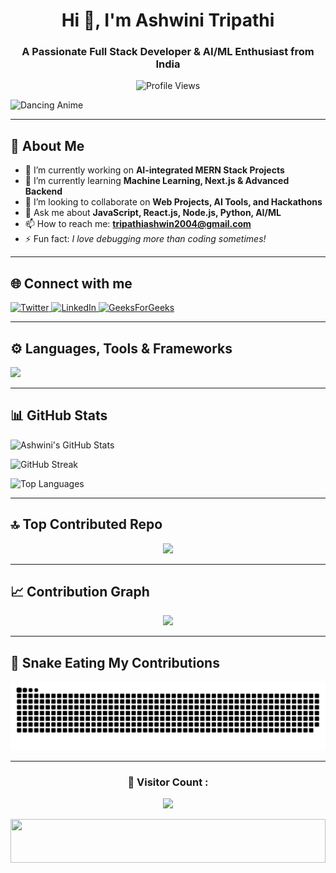 <h1 align="center">Hi 👋, I'm Ashwini Tripathi</h1>
<h3 align="center">A Passionate Full Stack Developer & AI/ML Enthusiast from India</h3>

<p align="center">
  <img src="https://komarev.com/ghpvc/?username=ashwintripathi2004&label=Profile%20views&color=0e75b6&style=flat" alt="Profile Views" />
</p>

  ![Dancing Anime](https://media.giphy.com/media/v1.Y2lkPWVjZjA1ZTQ3Nm83dGRiMmR1MzB1YWhwYmhicHk0MjA2aHdsamM4bXgxczUxZ29qaiZlcD12MV9naWZzX3NlYXJjaCZjdD1n/jBOOXxSJfG8kqMxT11/giphy.gif)


---

## 💫 About Me

- 🔭 I’m currently working on **AI-integrated MERN Stack Projects**
- 🌱 I’m currently learning **Machine Learning, Next.js & Advanced Backend**
- 👯 I’m looking to collaborate on **Web Projects, AI Tools, and Hackathons**
- 💬 Ask me about **JavaScript, React.js, Node.js, Python, AI/ML**
- 📫 How to reach me: **tripathiashwin2004@gmail.com**
- ⚡ Fun fact: _I love debugging more than coding sometimes!_

---

## 🌐 Connect with me

<p align="left">
  <a href="https://twitter.com/ashwintrip786" target="blank">
    <img src="https://img.shields.io/twitter/follow/ashwintrip786?logo=twitter&style=for-the-badge" alt="Twitter" />
  </a>
  <a href="https://linkedin.com/in/ashwini-tripathi-81a092278" target="blank">
    <img src="https://img.shields.io/badge/LinkedIn-blue?logo=linkedin&style=for-the-badge" alt="LinkedIn" />
  </a>
  <a href="https://auth.geeksforgeeks.org/user/tripathiasgn8d" target="blank">
    <img src="https://img.shields.io/badge/GFG-%231877F2.svg?&style=for-the-badge&logo=geeksforgeeks&logoColor=white" alt="GeeksForGeeks" />
  </a>
</p>

---

## ⚙️ Languages, Tools & Frameworks

<p align="left">
  <img src="https://skillicons.dev/icons?i=js,ts,react,next,nodejs,express,mongodb,mysql,java,python,django,html,css,tailwind,git,github,vscode,figma,firebase,postman,graphql,arduino,cpp,c,opencv,tensorflow,pytorch,scikit-learn,seaborn,pandas" />
</p>

---

## 📊 GitHub Stats

<p>
  <img src="https://github-readme-stats.vercel.app/api?username=ashwintripathi2004&show_icons=true&theme=tokyonight" alt="Ashwini's GitHub Stats" />
</p>

<p>
  <img src="https://github-readme-streak-stats.herokuapp.com/?user=ashwintripathi2004&theme=tokyonight" alt="GitHub Streak" />
</p>

<p>
  <img src="https://github-readme-stats.vercel.app/api/top-langs?username=ashwintripathi2004&layout=compact&theme=tokyonight" alt="Top Languages" />
</p>

---

## 🔝 Top Contributed Repo

<p align="center">
  <img src="https://github-contributor-stats.vercel.app/api?username=ashwintripathi2004&limit=5&theme=tokyonight&combine_all_yearly_contributions=true" />
</p>

---

## 📈 Contribution Graph

<p align="center">
  <img src="https://github-readme-activity-graph.vercel.app/graph?username=ashwintripathi2004&theme=react-dark" />
</p>

---

## 🐍 Snake Eating My Contributions

<p align="center">
  <img src="https://raw.githubusercontent.com/salesp07/salesp07/output/github-contribution-grid-snake.svg" />
</p>

---

<h3 align="center"><b>📍 Visitor Count :</b></h3>
<p align="center">
  <img src="https://komarev.com/ghpvc/?username=ashwintripathi2004&color=brightgreen" />
</p>

<img src="https://i.imgur.com/dBaSKWF.gif" height="70" width="100%">
